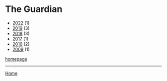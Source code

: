 # The Guardian

  * [2022](./the-guardian-2022.md) (1)
  * [2019](./the-guardian-2019.md) (3)
  * [2018](./the-guardian-2018.md) (3)
  * [2017](./the-guardian-2017.md) (1)
  * [2016](./the-guardian-2016.md) (2)
  * [2009](./the-guardian-2009.md) (1)

[homepage](https://www.theguardian.com/)

----

[Home](../index.md)
